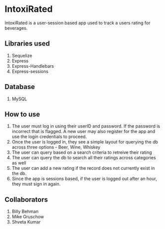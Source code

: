 # IntoxiRated
IntoxiRated is a user-session based app used to track a users rating for beverages. 

## Libraries used
1. Sequelize
2. Express 
3. Express-Handlebars
4. Express-sessions

## Database 
1. MySQL 
## How to use
1. The user must log in using their userID and password. If the password is incorrect that is flagged. A new user may also register for the app and use the login credentials to proceed. 
2. Once the user is logged in, they see a simple layout for querying the db across three options - Beer, Wine, Whiskey
3. The user can query based on a search criteria to retreive their rating
4. The user can query the db to search all their ratings across categories as well
5. The user can add a new rating if the record does not currently exist in the db. 
6. Since the app is sessions based, if the user is logged out after an hour, they must sign in again. 


## Collaborators
1. Billy Behman
2. Mike Gruschow
3. Shveta Kumar
